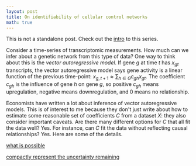 ```yaml
---
layout: post
title: On identifiability of cellular control networks
math: true
---
```


This is not a standalone post. Check out the [intro](https://ekernf01.github.io/GRN_intro) to this series.

Consider a time-series of transcriptomic measurements. How much can we infer about a genetic network from this type of data? One way to think about this is the *vector autoregressive model*. If gene $g$ at time $t$ has $x_{gt}$ transcripts, the vector autoregressive model says gene activity is a linear function of the previous time-point: $x_{g,t+1} \approx \sum_{h \in G} c_{gh}x_{gt}$. The coefficient $c_{gh}$ is the influence of gene $h$ on gene $g$, so positive $c_{gh}$ means upregulation, negative means downregulation, and 0 means no relationship. 

Economists have written a lot about inference of vector autoregressive models. This is of interest to me because they don't just write about how to estimate some reasonable set of coefficients $C$ from a dataset $X$: they also consider important caveats. Are there many different options for $C$ that all fit the data well? Yes. For instance, can $C$ fit the data without reflecting causal relationships? Yes. Here are some of the details.

[what is possible](https://reader.elsevier.com/reader/sd/pii/S0304407616301828?token=7DC7B7BC54B12D6F3DC4EC94B02DE7C119374F7EB120842D3BA61CE7722169116D344AE963EEB8879FCD391DCB145C4E) 

[compactly represent the uncertainty remaining](https://public.econ.duke.edu/~kdh9/Source%20Materials/Research/4.%20Searching%20for%20the%20Causal%20Structure%20of%20a%20VAR.pdf)


